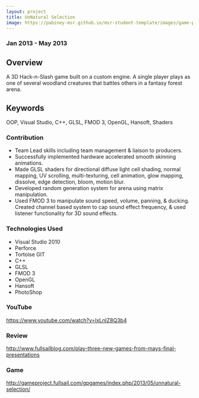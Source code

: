 ```yaml
---
layout: project
title: UnNatural Selection
image: https://pabiney-msr.github.io/msr-student-template/images/game-project-unnatural-selection.png
---
```

### Jan 2013 - May 2013

## Overview
A 3D Hack-n-Slash game built on a custom engine. A single player plays as one of several woodland creatures that battles others in a fantasy forest arena.

## Keywords
OOP, Visual Studio, C++, GLSL, FMOD 3, OpenGL, Hansoft, Shaders

### Contribution
* Team Lead skills including team management & liaison to producers.
* Successfully implemented hardware accelerated smooth skinning animations.
* Made GLSL shaders for directional diffuse light cell shading, normal mapping, UV scrolling, multi-texturing, cell animation, glow mapping, dissolve, edge detection, bloom, motion blur.
* Developed random generation system for arena using matrix manipulation.
* Used FMOD 3 to manipulate sound speed, volume, panning, & ducking. Created channel based system to cap sound effect frequency, & used listener functionality for 3D sound effects.

### Technologies Used
* Visual Studio 2010
* Perforce
* Tortoise GIT
* C++
* GLSL
* FMOD 3
* OpenGL
* Hansoft
* PhotoShop

### YouTube
https://www.youtube.com/watch?v=lxLnIZ8Q3b4

### Review
http://www.fullsailblog.com/play-three-new-games-from-mays-final-presentations

### Game
http://gameproject.fullsail.com/gpgames/index.php/2013/05/unnatural-selection/